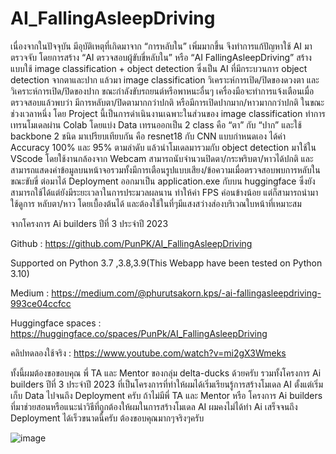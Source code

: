 # AI_FallingAsleepDriving

   เนื่องจากในปัจจุบัน มีอุบัติเหตุที่เกิดมาจาก “การหลับใน” เพิ่มมากขึ้น จึงทำการแก้ปัญหาใช้ AI มาตรวจจับ โดยการสร้าง “AI ตรวจสอบผู้ขับขี่หลับใน” หรือ “AI FallingAsleepDriving” สร้างแบบใช้ image classification + object detection ซึ่งเป็น AI ที่มีกระบวนการ object detection จากตาและปาก แล้วมา image classification วิเคราะห์การเปิด/ปิดของดวงตา และวิเคราะห์การเปิด/ปิดของปาก ขณะกำลังขับรถยนต์หรือพาหนะอื่นๆ เครื่องมือจะทำการแจ้งเตือนเมื่อตรวจสอบแล้วพบว่า มีการหลับตา/ปิดตามากกว่าปกติ หรือมีการเปิดปากมาก/หาวมากกว่าปกติ ในขณะช่วงเวลาหนึ่ง โดย Project นี้เป็นการดำเนินงานเฉพาะในส่วนของ image classification ทำการเทรนโมเดลผ่าน Colab โดยแบ่ง Data เทรนออกเป็น 2 class คือ “ตา” กับ “ปาก” และใช้ backbone 2 ชนิด มาเปรียบเทียบกัน คือ resnet18 กับ C﻿NN แบบกำหนดเอง  ได้ค่า Accuracy 100% และ 95% ตามลำดับ แล้วนำโมเดลมารวมกับ object detection มาใช้ใน VScode โดยใช้งานกล้องจาก Webcam สามารถนับจำนวนปิดตา/กระพริบตา/หาวได้ปกติ และสามารถแสดงค่าข้อมูลบนหน้าจอรวมทั้งมีการเตือนรูปแบบเสียง/ข้อความเมื่อตรวจสอบพบการหลับในขณะขับขี่ ต่อมาได้ Deployment ออกมาเป็น application.exe กับบน huggingface ซึ่งยังสามารถใช้ได้แต่ยังมีระยะเวลาในการประมวลผลนาน ทำให้ค่า FPS ค่อนข้างน้อย แต่ก็สามารถนำมาใช้ดูการ หลับตา/หาว โดยเบื้องต้นได้ และต้องใช้ในที่ๆมีแสงสว่างส่องบริเวณใบหน้าที่เหมาะสม

จากโครงการ Ai builders ปีที่ 3 ประจำปี 2023

Github : https://github.com/PunPK/AI_FallingAsleepDriving

Supported on Python 3.7 ,3.8,3.9(This Webapp have been tested on Python 3.10)

Medium : https://medium.com/@phurutsakorn.kps/️-ai-fallingasleepdriving-993ce04ccfcc

Huggingface spaces : https://huggingface.co/spaces/PunPk/AI_FallingAsleepDriving

คลิปทดลองใช้จริง : https://www.youtube.com/watch?v=mi2gX3Wmeks

ทั้งนี้ผมต้องขอขอบคุณ พี่ TA และ Mentor ของกลุ่ม delta-ducks ด้วยครับ รวมทั้งโครงการ Ai builders ปีที่ 3 ประจำปี 2023 ที่เป็นโครงการที่ทำให้ผมได้เริ่มเรียนรู้การสร้างโมเดล AI ตั้งแต่เริ่มเก็บ Data ไปจนถึง Deployment ครับ ถ้าไม่มีพี่ TA และ Mentor หรือ โครงการ Ai builders ที่มาช่วยสอนหรือแนะนำวิธีที่ถูกต้องให้ผมในการสร้างโมเดล AI ผมคงไม่ได้ทำ Ai เสร็จจนถึง Deployment ได้เร็วขนาดนี้ครับ ต้องขอบคุณมากๆจริงๆครับ

![image](https://github.com/PunPK/AI_FallingAsleepDriving/assets/129741543/ea76c28a-71f3-4c10-a0fc-c930ed8eda17)
